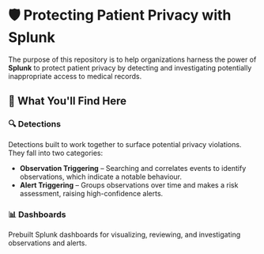 # 🛡️ Protecting Patient Privacy with Splunk

The purpose of this repository is to help organizations harness the power of **Splunk** to protect patient privacy by detecting and investigating potentially inappropriate access to medical records.

## 📌 What You'll Find Here

### 🔍 Detections  
Detections built to work together to surface potential privacy violations. They fall into two categories:

- **Observation Triggering** – Searching and correlates events to identify observations, which indicate a notable behaviour.
- **Alert Triggering** – Groups observations over time and makes a risk assessment, raising high-confidence alerts.

### 📊 Dashboards  
Prebuilt Splunk dashboards for visualizing, reviewing, and investigating observations and alerts.



